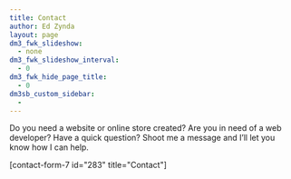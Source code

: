 ```yaml
---
title: Contact
author: Ed Zynda
layout: page
dm3_fwk_slideshow:
  - none
dm3_fwk_slideshow_interval:
  - 0
dm3_fwk_hide_page_title:
  - 0
dm3sb_custom_sidebar:
  - 
---
```

Do you need a website or online store created? Are you in need of a web developer? Have a quick question? Shoot me a message and I&#8217;ll let you know how I can help.

[contact-form-7 id="283" title="Contact"]
